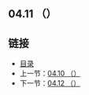 ## 04.11 （）


## 链接
* [目录](https://github.com/alpha2018/go-zh/blob/master/tour/directory.md)
* 上一节：[04.10 （）](https://github.com/alpha2018/go-zh/blob/master/tour/04.10.md)
* 下一节：[04.12 （）](https://github.com/alpha2018/go-zh/blob/master/tour/04.12.md)
